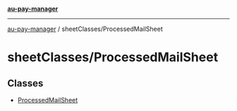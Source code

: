 [**au-pay-manager**](../../README.md)

***

[au-pay-manager](../../README.md) / sheetClasses/ProcessedMailSheet

# sheetClasses/ProcessedMailSheet

## Classes

- [ProcessedMailSheet](classes/ProcessedMailSheet.md)
